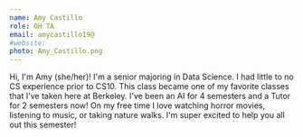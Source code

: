 ```yaml
---
name: Amy Castillo
role: OH TA
email: amycastillo19@
#website: 
photo: Amy_Castillo.png
---
```

Hi, I'm Amy (she/her)! I'm a senior majoring in Data Science. I had little to no CS experience prior to CS10. This class became one of my favorite classes that I've taken here at Berkeley. I've been an AI for 4 semesters and a Tutor for 2 semesters now! On my free time I love watching horror movies, listening to music, or taking nature walks. I'm super excited to help you all out this semester!